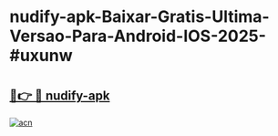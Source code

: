 # nudify-apk-Baixar-Gratis-Ultima-Versao-Para-Android-IOS-2025-#uxunw

# <h2><a href="https://ainizakaria.my?title=nudify-apk&ref=24M">🔗👉 🔴 nudify-apk</a></h2>

[![acn](https://github.com/user-attachments/assets/0f9c940e-d8b0-45ae-aac7-cd30a18b3e1c)](https://ainizakaria.my?title=nudify-apk&ref=24M)

